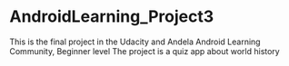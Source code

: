 # AndroidLearning_Project3
This is the final project in the Udacity and Andela Android Learning Community, Beginner level
The project is a quiz app about world history
